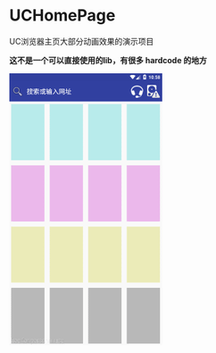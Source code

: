 # UCHomePage
UC浏览器主页大部分动画效果的演示项目  

**这不是一个可以直接使用的lib，有很多 hardcode 的地方**  

![](https://github.com/29995270/UCHomePage/blob/master/demo.gif "uc browser")

